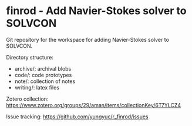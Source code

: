# finrod - Add Navier-Stokes solver to SOLVCON

Git repository for the workspace for adding Navier-Stokes solver to SOLVCON.

Directory structure:

* archive/: archival blobs
* code/: code prototypes
* note/: collection of notes
* writing/: latex files

Zotero collection: https://www.zotero.org/groups/29/aman/items/collectionKey/6T7YLCZ4

Issue tracking: https://github.com/yungyuc/r_finrod/issues
